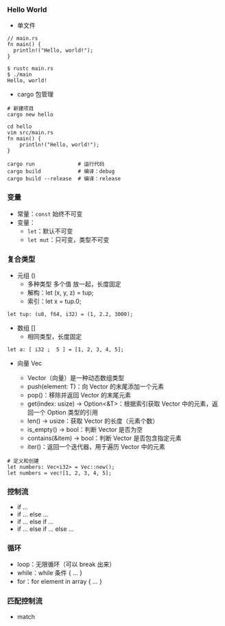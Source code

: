 ### Hello World

- 单文件

```
// main.rs
fn main() {
  println!("Hello, world!");
}
```

```
$ rustc main.rs
$ ./main
Hello, world!
```

- cargo 包管理

```
# 新建项目
cargo new hello

cd hello
vim src/main.rs
fn main() {
    println!("Hello, world!");
}

cargo run              # 运行代码
cargo build            # 编译：debug
cargo build --release  # 编译：release 
```

### 变量

- 常量：`const` 始终不可变
- 变量：
  - `let`：默认不可变
  - `let mut`：只可变，类型不可变

### 复合类型

- 元组 ()
  - 多种类型 多个值 放一起，长度固定
  - 解构：let (x, y, z) = tup;
  - 索引：let x = tup.0;

```
let tup: (u8, f64, i32) = (1, 2.2, 3000);
```

- 数组 []
  - 相同类型，长度固定

```
let a: [ i32 ;  5 ] = [1, 2, 3, 4, 5];
```

- 向量 Vec<T>
  - Vector（向量）是一种动态数组类型
  - push(element: T)：向 Vector 的末尾添加一个元素
  - pop()：移除并返回 Vector 的末尾元素
  - get(index: usize) -> Option<&T>：根据索引获取 Vector 中的元素，返回一个 Option 类型的引用
  - len() -> usize：获取 Vector 的长度（元素个数）
  - is_empty() -> bool：判断 Vector 是否为空
  - contains(&item) -> bool：判断 Vector 是否包含指定元素
  - iter()：返回一个迭代器，用于遍历 Vector 中的元素


```
# 定义和创建
let numbers: Vec<i32> = Vec::new();
let numbers = vec![1, 2, 3, 4, 5];
```

### 控制流
- if ...
- if ... else ...
- if ... else if ...
- if ... else if ... else ...

### 循环
- loop：无限循环（可以 break 出来）
- while：while 条件 { ... }
- for：for element in array { ... }

### 匹配控制流
- match

